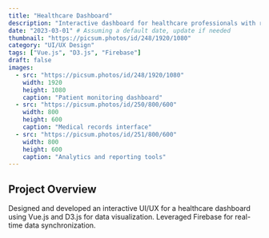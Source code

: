 ```yaml
---
title: "Healthcare Dashboard"
description: "Interactive dashboard for healthcare professionals with real-time patient monitoring"
date: "2023-03-01" # Assuming a default date, update if needed
thumbnail: "https://picsum.photos/id/248/1920/1080"
category: "UI/UX Design"
tags: ["Vue.js", "D3.js", "Firebase"]
draft: false
images:
  - src: "https://picsum.photos/id/248/1920/1080"
    width: 1920
    height: 1080
    caption: "Patient monitoring dashboard"
  - src: "https://picsum.photos/id/250/800/600"
    width: 800
    height: 600
    caption: "Medical records interface"
  - src: "https://picsum.photos/id/251/800/600"
    width: 800
    height: 600
    caption: "Analytics and reporting tools"
---
```


## Project Overview

Designed and developed an interactive UI/UX for a healthcare dashboard using Vue.js and D3.js for data visualization. Leveraged Firebase for real-time data synchronization. 